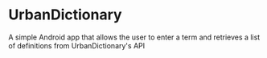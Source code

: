 # UrbanDictionary

A simple Android app that allows the user to enter a term and retrieves a list of definitions from UrbanDictionary's API
